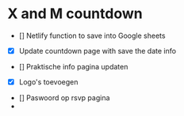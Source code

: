 # X and M countdown 

- [] Netlify function to save into Google sheets 
- [X] Update countdown page with save the date info
- [] Praktische info pagina updaten 
- [X] Logo's toevoegen 
- [] Paswoord op rsvp pagina
-  